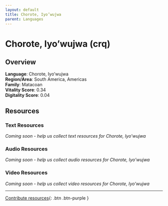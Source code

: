 ```yaml
---
layout: default
title: Chorote, Iyo’wujwa
parent: Languages
---
```


# Chorote, Iyo’wujwa (crq)

## Overview

**Language**: Chorote, Iyo’wujwa  
**Region/Area**: South America, Americas  
**Family**: Matacoan  
**Vitality Score**: 0.34  
**Digitality Score**: 0.04  

## Resources

### Text Resources
*Coming soon - help us collect text resources for Chorote, Iyo’wujwa*

### Audio Resources
*Coming soon - help us collect audio resources for Chorote, Iyo’wujwa*

### Video Resources
*Coming soon - help us collect video resources for Chorote, Iyo’wujwa*

---

[Contribute resources](https://fairtrain.github.io/){: .btn .btn-purple }
